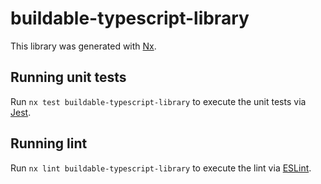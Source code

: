 # buildable-typescript-library

This library was generated with [Nx](https://nx.dev).

## Running unit tests

Run `nx test buildable-typescript-library` to execute the unit tests via [Jest](https://jestjs.io).

## Running lint

Run `nx lint buildable-typescript-library` to execute the lint via [ESLint](https://eslint.org/).
